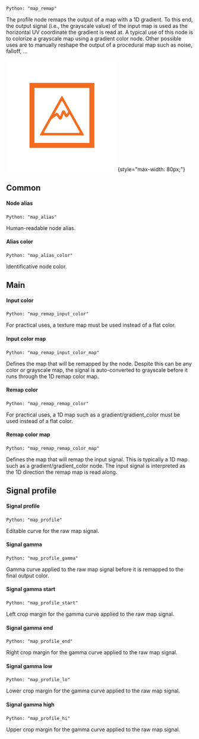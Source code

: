 `Python: "map_remap"`

The profile node remaps the output of a map with a 1D gradient. To this end, the output signal (i.e., the grayscale value) of the input map is used as the horizontal UV coordinate the gradient is read at. A typical use of this node is to colorize a grayscale map using a gradient color node. Other possible uses are to manually reshape the output of a procedural map such as noise, falloff, ...

![Icon](map_remap_swatch.png "Icon"){style="max-width: 80px;"}

## Common

#### Node alias
`Python: "map_alias"`

Human-readable node alias.

#### Alias color
`Python: "map_alias_color"`

Identificative node color.

## Main

#### Input color
`Python: "map_remap_input_color"`

For practical uses, a texture map must be used instead of a flat color.

#### Input color map
`Python: "map_remap_input_color_map"`

Defines the map that will be remapped by the node. Despite this can be any color or grayscale map, the signal is auto-converted to grayscale before it runs through the 1D remap color map.

#### Remap color
`Python: "map_remap_remap_color"`

For practical uses, a 1D map such as a gradient/gradient_color must be used instead of a flat color.

#### Remap color map
`Python: "map_remap_remap_color_map"`

Defines the map that will remap the input signal. This is typically a 1D map such as a gradient/gradient_color node. The input signal is interpreted as the 1D direction the remap map is read along.

## Signal profile

#### Signal profile
`Python: "map_profile"`

Editable curve for the raw map signal.

#### Signal gamma
`Python: "map_profile_gamma"`

Gamma curve applied to the raw map signal before it is remapped to the final output color.

#### Signal gamma start
`Python: "map_profile_start"`

Left crop margin for the gamma curve applied to the raw map signal.

#### Signal gamma end
`Python: "map_profile_end"`

Right crop margin for the gamma curve applied to the raw map signal.

#### Signal gamma low
`Python: "map_profile_lo"`

Lower crop margin for the gamma curve applied to the raw map signal.

#### Signal gamma high
`Python: "map_profile_hi"`

Upper crop margin for the gamma curve applied to the raw map signal.

